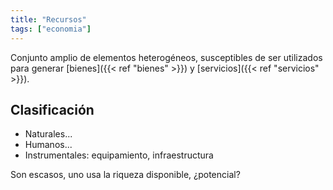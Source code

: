 ```yaml
---
title: "Recursos"
tags: ["economia"]
---
```

Conjunto amplio de elementos heterogéneos, susceptibles de ser utilizados para generar  [bienes]({{< ref "bienes" >}}) y [servicios]({{< ref "servicios" >}}).
## Clasificación
- Naturales...
- Humanos...
- Instrumentales: equipamiento, infraestructura

Son escasos, uno usa la riqueza disponible, ¿potencial?